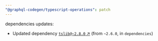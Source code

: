 ```yaml
---
"@graphql-codegen/typescript-operations": patch
---
```

dependencies updates:
  - Updated dependency [`tslib@~2.8.0` ↗︎](https://www.npmjs.com/package/tslib/v/2.8.0) (from `~2.6.0`, in `dependencies`)
